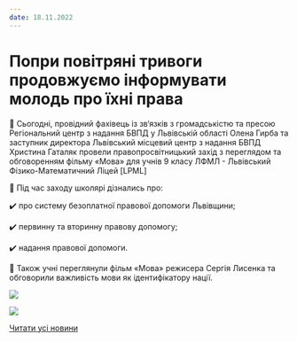 ```yaml
---
date: 18.11.2022
---
```

# Попри повітряні тривоги продовжуємо інформувати молодь про їхні права

👥 Сьогодні, провідний фахівець із зв‘язків з громадськістю та пресою Регіональний центр з надання БВПД у Львівській області Олена Гирба та заступник директора Львівський місцевий центр з надання БВПД Христина Гаталяк провели правопросвітницький захід з переглядом та обговоренням фільму «Мова» для учнів 9 класу ЛФМЛ - Львівський Фізико-Математичний Ліцей [LPML]

📌 Під час заходу школярі дізнались про:

✔️ про систему безоплатної правової допомоги Львівщини;

✔️ первинну та вторинну правову допомогу;

✔️ надання правової допомоги.

🔸 Також учні переглянули фільм «Мова» режисера Сергія Лисенка та обговорили важливість мови як ідентифікатору нації.

![](/images/blog/попри-повітряні-тривоги-продовжуємо-інформувати-молодь-про/pravo2.png)

![](/images/blog/попри-повітряні-тривоги-продовжуємо-інформувати-молодь-про/pravo3.png)

[Читати усі новини](/news)

